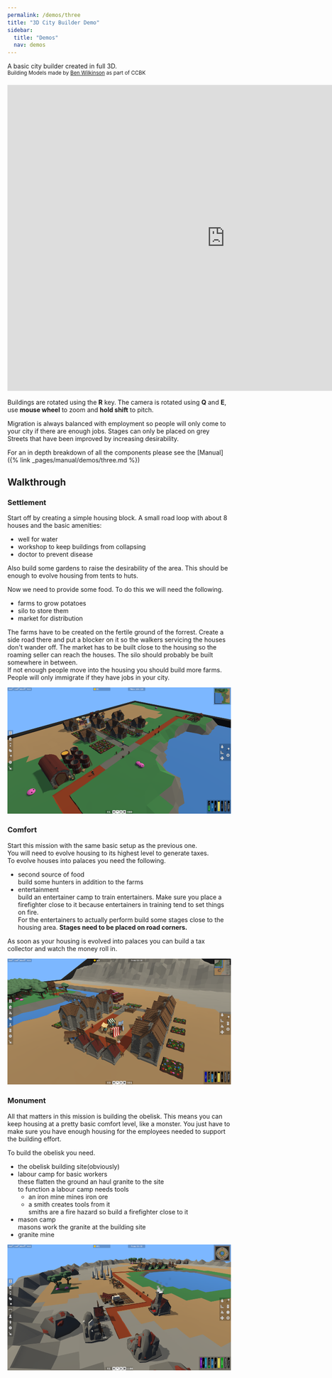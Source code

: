 ```yaml
---
permalink: /demos/three
title: "3D City Builder Demo"
sidebar:
  title: "Demos"
  nav: demos
---
```


A basic city builder created in full 3D.  
<sup>Building Models made by [Ben Wilkinson](https://ben-wilkinson.co.uk) as part of CCBK</sup>

<iframe frameborder="0" src="https://itch.io/embed-upload/4621068?color=000000" allowfullscreen="0" width="980" height="688"></iframe>  
  
Buildings are rotated using the __R__ key. The camera is rotated using __Q__ and __E__, use __mouse wheel__ to zoom and __hold shift__ to pitch.  
  
Migration is always balanced with employment so people will only come to your city if there are enough jobs. Stages can only be placed on grey Streets that have been improved by increasing desirability.  
  
For an in depth breakdown of all the components please see the [Manual]({% link _pages/manual/demos/three.md %})  

## Walkthrough
### Settlement
Start off by creating a simple housing block. A small road loop with about 8 houses and the basic amenities:
* well for water
* workshop to keep buildings from collapsing
* doctor to prevent disease  

Also build some gardens to raise the desirability of the area.
This should be enough to evolve housing from tents to huts.

Now we need to provide some food. To do this we will need the following.
* farms to grow potatoes
* silo to store them
* market for distribution  

The farms have to be created on the fertile ground of the forrest. Create a side road there and put a blocker on it so the walkers servicing the houses don't wander off.
The market has to be built close to the housing so the roaming seller can reach the houses. The silo should probably be built somewhere in between.  
If not enough people move into the housing you should build more farms. People will only immigrate if they have jobs in your city.

![Settlement Mission Won](/assets/images/settlement.PNG)
### Comfort
Start this mission with the same basic setup as the previous one.  
You will need to evolve housing to its highest level to generate taxes.  
To evolve houses into palaces you need the following.
* second source of food  
build some hunters in addition to the farms
* entertainment  
build an entertainer camp to train entertainers. Make sure you place a firefighter close to it because entertainers in training tend to set things on fire.  
For the entertainers to actually perform build some stages close to the housing area. __Stages need to be placed on road corners.__  

As soon as your housing is evolved into palaces you can build a tax collector and watch the money roll in.

![Comfort Mission Won](/assets/images/comfort.PNG)

### Monument

All that matters in this mission is building the obelisk. This means you can keep housing at a pretty basic comfort level, like a monster. You just have to make sure you have enough housing for the employees needed to support the building effort.  

To build the obelisk you need.
* the obelisk building site(obviously)
* labour camp for basic workers  
these flatten the ground an haul granite to the site  
to function a labour camp needs tools
  * an iron mine mines iron ore
  * a smith creates tools from it  
  smiths are a fire hazard so build a firefighter close to it
* mason camp  
masons work the granite at the building site
* granite mine 

![Monument Mission Won](/assets/images/monument.PNG)